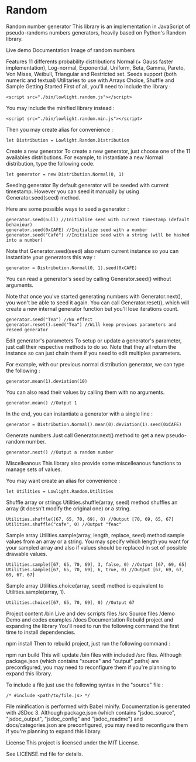 # Random
Random number generator
This library is an implementation in JavaScript of pseudo-randoms numbers generators, heavily based on Python's Random library.

Live demo
Documentation
Image of random numbers

Features
11 differents probability distributions
Normal (+ Gauss faster implementation), Log-normal, Exponential, Uniform, Beta, Gamma, Pareto, Von Mises, Weibull, Triangular and Restricted set.
Seeds support (both numeric and textual)
Utilitaries to use with Arrays
Choice, Shuffle and Sample
Getting Started
First of all, you'll need to include the library :

    <script src="./bin/lowlight.random.js"></script>
You may include the minified library instead :

    <script src="./bin/lowlight.random.min.js"></script>
Then you may create alias for convenience :

    let Distribution = Lowlight.Random.Distribution
Create a new generator
To create a new generator, just choose one of the 11 availables distributions. For example, to instantiate a new Normal distribution, type the following code.

    let generator = new Distribution.Normal(0, 1)
Seeding generator
By default generator will be seeded with current timestamp. However you can seed it manually by using Generator.seed(seed) method.

Here are some possible ways to seed a generator :

    generator.seed(null) //Initialize seed with current timestamp (default behaviour)
    generator.seed(0xCAFE) //Initialize seed with a number
    generator.seed("Café") //Initialize seed with a string (will be hashed into a number)
Note that Generator.seed(seed) also return current instance so you can instantiate your generators this way :

    generator = Distribution.Normal(0, 1).seed(0xCAFE)
You can read a generator's seed by calling Generator.seed() without arguments.

Note that once you've started generating numbers with Generator.next(), you won't be able to seed it again. You can call Generator.reset(), which will create a new internal generator function but you'll lose iterations count.

    generator.seed("Tea") //No effect
    generator.reset().seed("Tea") //Will keep previous parameters and reseed generator
Edit generator's parameters
To setup or update a generator's parameter, just call their respective methods to do so. Note that they all return the instance so can just chain them if you need to edit multiples parameters.

For example, with our previous normal distribution generator, we can type the following :

    generator.mean(1).deviation(10)
You can also read their values by calling them with no arguments.

    generator.mean() //Output 1
In the end, you can instantiate a generator with a single line :

    generator = Distribution.Normal().mean(0).deviation(1).seed(0xCAFE)
Generate numbers
Just call Generator.next() method to get a new pseudo-random number.

    generator.next() //Output a random number
Miscelleanous
This library also provide some miscelleanous functions to manage sets of values.

You may want create an alias for convenience :

    let Utilities = Lowlight.Random.Utilities
Shuffle array or strings
Utilities.shuffle(array, seed) method shuffles an array (it doesn't modify the original one) or a string.

    Utilities.shuffle([67, 65, 70, 69], 0) //Output [70, 69, 65, 67]
    Utilities.shuffle("cafe", 0) //Output "feac"
Sample array
Utilities.sample(array, length, replace, seed) method sample values from an array or a string. You may specify which length you want for your sampled array and also if values should be replaced in set of possible drawable values.

    Utilities.sample([67, 65, 70, 69], 3, false, 0) //Output [67, 69, 65]
    Utilities.sample([67, 65, 70, 69], 6, true, 0) //Output [67, 69, 67, 69, 67, 67]
Sample array
Utilities.choice(array, seed) method is equivalent to Utilities.sample(array, 1).

    Utilities.choice([67, 65, 70, 69], 0) //Output 67
Project content
/bin	Live and dev scrripts files
/src	Source files
/demo	Demo and codes examples
/docs	Documentation
Rebuild project and expanding the library
You'll need to run the following command the first time to install dependencies.

npm install
Then to rebuild project, just run the following command :

npm run build
This will update /bin files with included /src files. Although package.json (which contains "source" and "output" paths) are preconfigured, you may need to reconfigure them if you're planning to expand this library.

To include a file just use the following syntax in the "source" file :

    /* #include <path/to/file.js> */
File minification is performed with Babel minify.
Documentation is generated with JSDoc 3.
Although package.json (which contains "jsdoc_source", "jsdoc_output", "jsdoc_config" and "jsdoc_readme") and docs/categories.json are preconfigured, you may need to reconfigure them if you're planning to expand this library.

License
This project is licensed under the MIT License.

See LICENSE.md file for details.
